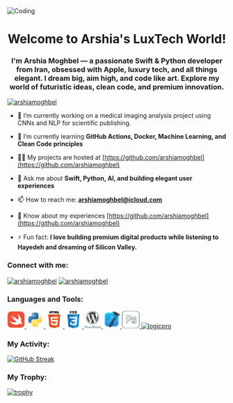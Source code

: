 <img align="header" alt="Coding" width="1000" src="https://media1.giphy.com/media/ZVik7pBtu9dNS/giphy.gif?cid=790b761118d241fc104d2ecc0a4c556c07e357cf900e95ed&rid=giphy.gif&ct=g">

<h1 align="center">Welcome to Arshia's LuxTech World!</h1>
<h3 align="center">I'm Arshia Moghbel — a passionate Swift & Python developer from Iran, obsessed with Apple, luxury tech, and all things elegant. I dream big, aim high, and code like art. Explore my world of futuristic ideas, clean code, and premium innovation.</h3>
<p align="left"> <a href="https://www.linkedin.com/in/arshiamoghbel/" target="blank"><img src="https://img.shields.io/twitter/follow/arshia?logo=twitter&style=for-the-badge" alt="arshiamoghbel" /></a> </p>

- 🔭 I’m currently working on a medical imaging analysis project using CNNs and NLP for scientific publishing.

- 🌱 I’m currently learning **GitHub Actions, Docker, Machine Learning, and Clean Code principles**

- 👨‍💻 My projects are hosted at [https://github.com/arshiamoghbel](https://github.com/arshiamoghbel)

- 💬 Ask me about **Swift, Python, AI, and building elegant user experiences**

- 📫 How to reach me: **arshiamoghbel@icloud.com**

- 📄 Know about my experiences [https://github.com/arshiamoghbel](https://github.com/arshiamoghbel)

- ⚡ Fun fact: **I love building premium digital products while listening to Hayedeh and dreaming of Silicon Valley.**

<h3 align="left">Connect with me:</h3>
<p align="left">
<a href="https://linkedin.com/in/arshiamoghbel/" target="blank"><img align="center" src="https://raw.githubusercontent.com/rahuldkjain/github-profile-readme-generator/master/src/images/icons/Social/linked-in-alt.svg" alt="arshiamoghbel" height="30" width="40" /></a>
<a href="https://instagram.com/arshiamoghbel" target="blank"><img align="center" src="https://raw.githubusercontent.com/rahuldkjain/github-profile-readme-generator/master/src/images/icons/Social/instagram.svg" alt="arshiamoghbel" height="30" width="40" /></a>
</p>

<h3 align="left">Languages and Tools:</h3>
<p align="left"> <a href="https://www.swift.org/" target="_blank" rel="noreferrer"> <img src="https://raw.githubusercontent.com/devicons/devicon/master/icons/swift/swift-original.svg" alt="swift" width="40" height="40"/> </a> <a href="https://www.python.org" target="_blank" rel="noreferrer"> <img src="https://raw.githubusercontent.com/devicons/devicon/master/icons/python/python-original.svg" alt="python" width="40" height="40"/> </a> <a href="https://www.w3.org/html/" target="_blank" rel="noreferrer"> <img src="https://raw.githubusercontent.com/devicons/devicon/master/icons/html5/html5-original-wordmark.svg" alt="html5" width="40" height="40"/> </a> <a href="https://www.w3schools.com/css/" target="_blank" rel="noreferrer"> <img src="https://raw.githubusercontent.com/devicons/devicon/master/icons/css3/css3-original-wordmark.svg" alt="css3" width="40" height="40"/> </a> <a href="https://wordpress.org/" target="_blank" rel="noreferrer"> <img src="https://raw.githubusercontent.com/devicons/devicon/master/icons/wordpress/wordpress-original.svg" alt="wordpress" width="40" height="40"/> </a> <a href="https://developer.apple.com/xcode/" target="_blank" rel="noreferrer"> <img src="https://raw.githubusercontent.com/devicons/devicon/master/icons/xcode/xcode-original.svg" alt="xcode" width="40" height="40"/> </a> <a href="https://www.photoshop.com/en" target="_blank" rel="noreferrer"> <img src="https://raw.githubusercontent.com/devicons/devicon/master/icons/photoshop/photoshop-line.svg" alt="photoshop" width="40" height="40"/> </a> <a href="https://www.apple.com/logic-pro/" target="_blank" rel="noreferrer"> <img src="https://raw.githubusercontent.com/devicons/devicon/master/icons/logicpro/logicpro-original.svg" alt="logicpro" width="40" height="40"/> </a> </p>
  <h3 align="left">My Activity:</h3>

[![GitHub Streak](http://github-readme-streak-stats.herokuapp.com?user=arshiamoghbel&theme=github-dark&hide_border=true&date_format=M%20j%5B%2C%20Y%5D&background=000000&stroke=00DD14&ring=00DD14&fire=00DD14)](https://git.io/streak-stats)
<h3 align="left">My Trophy:</h3>

[![trophy](https://github-profile-trophy.vercel.app/?username=arshiamoghbel&theme=matrix)](https://github.com/arshiamoghbel)

